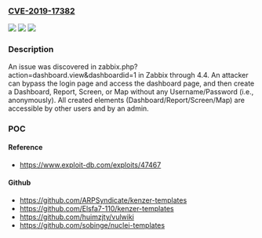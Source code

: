 ### [CVE-2019-17382](https://cve.mitre.org/cgi-bin/cvename.cgi?name=CVE-2019-17382)
![](https://img.shields.io/static/v1?label=Product&message=n%2Fa&color=blue)
![](https://img.shields.io/static/v1?label=Version&message=n%2Fa&color=blue)
![](https://img.shields.io/static/v1?label=Vulnerability&message=n%2Fa&color=brighgreen)

### Description

An issue was discovered in zabbix.php?action=dashboard.view&dashboardid=1 in Zabbix through 4.4. An attacker can bypass the login page and access the dashboard page, and then create a Dashboard, Report, Screen, or Map without any Username/Password (i.e., anonymously). All created elements (Dashboard/Report/Screen/Map) are accessible by other users and by an admin.

### POC

#### Reference
- https://www.exploit-db.com/exploits/47467

#### Github
- https://github.com/ARPSyndicate/kenzer-templates
- https://github.com/Elsfa7-110/kenzer-templates
- https://github.com/huimzjty/vulwiki
- https://github.com/sobinge/nuclei-templates

